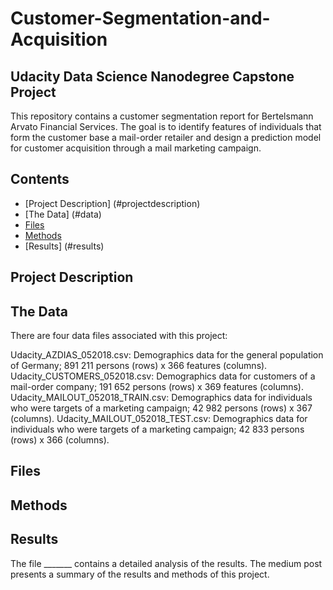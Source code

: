 # Customer-Segmentation-and-Acquisition
## Udacity Data Science Nanodegree Capstone Project

This repository contains a customer segmentation report for Bertelsmann Arvato Financial Services. The goal is to identify features of individuals that form the customer base a mail-order retailer and design a prediction model for customer acquisition through a mail marketing campaign.

## Contents

- [Project Description] (#projectdescription)
- [The Data] (#data)
- [Files](#files)
- [Methods](#methods)
- [Results] (#results)

## Project Description

## The Data
There are four data files associated with this project:

Udacity_AZDIAS_052018.csv: Demographics data for the general population of Germany; 891 211 persons (rows) x 366 features (columns).
Udacity_CUSTOMERS_052018.csv: Demographics data for customers of a mail-order company; 191 652 persons (rows) x 369 features (columns).
Udacity_MAILOUT_052018_TRAIN.csv: Demographics data for individuals who were targets of a marketing campaign; 42 982 persons (rows) x 367 (columns).
Udacity_MAILOUT_052018_TEST.csv: Demographics data for individuals who were targets of a marketing campaign; 42 833 persons (rows) x 366 (columns).

## Files

## Methods

## Results
The file _______ contains a detailed analysis of the results. The medium post presents a summary of the results and methods of this project.
